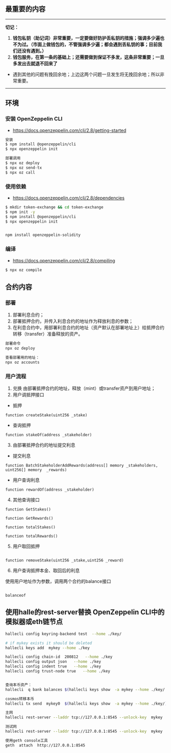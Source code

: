 
## **最重要的内容**
*********
**切记：**
1. **钱包私钥（助记词）非常重要，一定要做好防护丢私钥的措施；强调多少遍也不为过。（市面上做钱包的，不管强调多少遍；都会遇到丢私钥的事；目前我们还没有遇到。）**
2. **钱包服务，在第一条的基础上；还需要做到保证不多发，这条非常重要；一旦多发出去就退不回来了**

* 遇到其他的问题有挽回余地；上边这两个问题一旦发生将无挽回余地；所以非常重要。

*********


## 环境
### 安装 OpenZeppelin CLI

* https://docs.openzeppelin.com/cli/2.8/getting-started


```bash
安装  
$ npm install @openzeppelin/cli
$ npx openzeppelin init

部署调用
$ npx oz deploy
$ npx oz send-tx
$ npx oz call
```


### 使用依赖

* https://docs.openzeppelin.com/cli/2.8/dependencies

```bash
$ mkdir token-exchange && cd token-exchange
$ npm init -y
$ npm install @openzeppelin/cli
$ npx openzeppelin init


npm install openzeppelin-solidity  
```
### 编译

* https://docs.openzeppelin.com/cli/2.8/compiling

```bash
$ npx oz compile
```


## 合约内容

### 部署
 1. 部署利息合约；
 2. 部署抵押合约，并传入利息合约的地址作为释放利息的参数；
 3. 在利息合约中，用部署利息合约的地址（资产默认在部署地址上）给抵押合约转移（transfer）准备释放的资产。

```bash
部署命令
npx oz deploy

查看部署用的地址：
npx oz accounts  
```

### 用户流程

 1. 兑换
    由部署抵押合约的地址，释放（mint）或transfer资产到用户地址；
 2. 用户调抵押接口

 * 抵押
 ```solidity
function createStake(uint256 _stake)
 ```
 * 查询抵押
```solidity
function stakeOf(address _stakeholder)
```
 3. 由部署抵押合约的地址提交利息

* 提交利息
```solidity
function BatchStakeholderAddRewards(address[] memory _stakeholders, uint256[] memory  _rewards)
```
* 用户查询利息

```solidity
function rewardOf(address _stakeholder)
```

  4. 其他查询接口

```solidity
function GetStakes()

function GetRewards()

function totalStakes()

function totalRewards()

```

 5. 用户取回抵押

```solidity

function removeStake(uint256 _stake,uint256 _reward)

```

6. 用户查询抵押本金、取回后的利息

使用用户地址作为参数，调用两个合约的balance接口
```solidity

balanceof

```



##  使用halle的rest-server替换 OpenZeppelin CLI中的模拟器或eth链节点

```bash
hallecli config keyring-backend test  --home ./key/

# if mykey exists it should be deleted
hallecli keys add  mykey --home ./key

hallecli config chain-id  200812   --home ./key  
hallecli config output json   --home ./key  
hallecli config indent true   --home ./key  
hallecli config trust-node true   --home ./key  


查询本币资产：
hallecli  q bank balances $(hallecli keys show  -a mykey --home ./key/ ) --home ./key/ --node tcp://192.168.3.100:26657

cosmos转移本币
hallecli tx send  mykey0  $(hallecli keys show  -a mykey --home ./key/)  100000000uhale  --gas 800000 --gas-prices 5.1uhale      -y  -b  block

主网
hallecli rest-server --laddr tcp://127.0.0.1:8545 --unlock-key  mykey   --chain-id=200812 -trace --unsafe-cors=true --home ./key --node tcp://182.92.62.71:26657

测试网
hallecli rest-server --laddr tcp://127.0.0.1:8545 --unlock-key  mykey   --chain-id=200812 -trace --unsafe-cors=true --home ./key --node tcp://192.168.3.100:26657

使用geth console工具
geth  attach  http://127.0.0.1:8545
```
